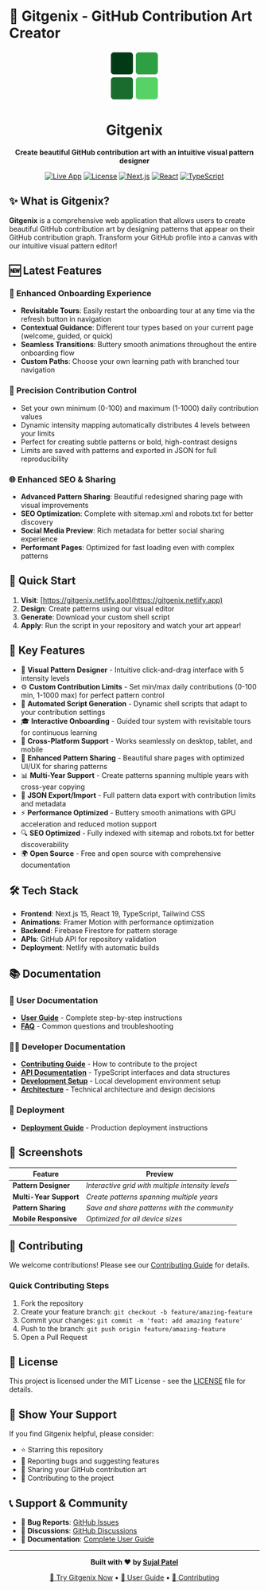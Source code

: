 # 🎨 Gitgenix - GitHub Contribution Art Creator

<div align="center">

<img src="./public/logo/Gitgenix%20-%20Dark.svg" alt="Gitgenix Logo" width="100" height="100">

# Gitgenix

**Create beautiful GitHub contribution art with an intuitive visual pattern designer**

[![Live App](https://img.shields.io/badge/🚀_Live_App-gitgenix.netlify.app-blue?style=for-the-badge)](https://gitgenix.netlify.app)
[![License](https://img.shields.io/badge/License-MIT-green?style=for-the-badge)](./LICENSE)
[![Next.js](https://img.shields.io/badge/Next.js-15-black?style=for-the-badge&logo=next.js)](https://nextjs.org)
[![React](https://img.shields.io/badge/React-19-blue?style=for-the-badge&logo=react)](https://react.dev)
[![TypeScript](https://img.shields.io/badge/TypeScript-5-blue?style=for-the-badge&logo=typescript)](https://typescriptlang.org)

</div>

## ✨ What is Gitgenix?

**Gitgenix** is a comprehensive web application that allows users to create beautiful GitHub contribution art by designing patterns that appear on their GitHub contribution graph. Transform your GitHub profile into a canvas with our intuitive visual pattern editor!

## 🆕 Latest Features

### 🔄 Enhanced Onboarding Experience

- **Revisitable Tours**: Easily restart the onboarding tour at any time via the refresh button in navigation
- **Contextual Guidance**: Different tour types based on your current page (welcome, guided, or quick)
- **Seamless Transitions**: Buttery smooth animations throughout the entire onboarding flow
- **Custom Paths**: Choose your own learning path with branched tour navigation

### 🎯 Precision Contribution Control

- Set your own minimum (0-100) and maximum (1-1000) daily contribution values
- Dynamic intensity mapping automatically distributes 4 levels between your limits
- Perfect for creating subtle patterns or bold, high-contrast designs
- Limits are saved with patterns and exported in JSON for full reproducibility

### 🌐 Enhanced SEO & Sharing

- **Advanced Pattern Sharing**: Beautiful redesigned sharing page with visual improvements
- **SEO Optimization**: Complete with sitemap.xml and robots.txt for better discovery
- **Social Media Preview**: Rich metadata for better social sharing experience
- **Performant Pages**: Optimized for fast loading even with complex patterns

## 🚀 Quick Start

1. **Visit**: [https://gitgenix.netlify.app](https://gitgenix.netlify.app)
2. **Design**: Create patterns using our visual editor
3. **Generate**: Download your custom shell script
4. **Apply**: Run the script in your repository and watch your art appear!

## 🎯 Key Features

- 🎨 **Visual Pattern Designer** - Intuitive click-and-drag interface with 5 intensity levels
- ⚙️ **Custom Contribution Limits** - Set min/max daily contributions (0-100 min, 1-1000 max) for perfect pattern control
- 🚀 **Automated Script Generation** - Dynamic shell scripts that adapt to your contribution settings
- 🎓 **Interactive Onboarding** - Guided tour system with revisitable tours for continuous learning
- 📱 **Cross-Platform Support** - Works seamlessly on desktop, tablet, and mobile
- 🔄 **Enhanced Pattern Sharing** - Beautiful share pages with optimized UI/UX for sharing patterns
- 📊 **Multi-Year Support** - Create patterns spanning multiple years with cross-year copying
- 💾 **JSON Export/Import** - Full pattern data export with contribution limits and metadata
- ⚡ **Performance Optimized** - Buttery smooth animations with GPU acceleration and reduced motion support
- 🔍 **SEO Optimized** - Fully indexed with sitemap and robots.txt for better discoverability
- 🌍 **Open Source** - Free and open source with comprehensive documentation

## 🛠️ Tech Stack

- **Frontend**: Next.js 15, React 19, TypeScript, Tailwind CSS
- **Animations**: Framer Motion with performance optimization
- **Backend**: Firebase Firestore for pattern storage
- **APIs**: GitHub API for repository validation
- **Deployment**: Netlify with automatic builds

## 📚 Documentation

### 📖 User Documentation

- **[User Guide](./docs/USER_GUIDE.md)** - Complete step-by-step instructions
- **[FAQ](./docs/FAQ.md)** - Common questions and troubleshooting

### 👨‍💻 Developer Documentation

- **[Contributing Guide](./docs/CONTRIBUTING.md)** - How to contribute to the project
- **[API Documentation](./docs/API.md)** - TypeScript interfaces and data structures
- **[Development Setup](./docs/DEVELOPMENT.md)** - Local development environment setup
- **[Architecture](./docs/ARCHITECTURE.md)** - Technical architecture and design decisions

### 🚀 Deployment

- **[Deployment Guide](./docs/DEPLOYMENT.md)** - Production deployment instructions

## 🎨 Screenshots

<div align="center">

| Feature                | Preview                                           |
| ---------------------- | ------------------------------------------------- |
| **Pattern Designer**   | _Interactive grid with multiple intensity levels_ |
| **Multi-Year Support** | _Create patterns spanning multiple years_         |
| **Pattern Sharing**    | _Save and share patterns with the community_      |
| **Mobile Responsive**  | _Optimized for all device sizes_                  |

</div>

## 🤝 Contributing

We welcome contributions! Please see our [Contributing Guide](./docs/CONTRIBUTING.md) for details.

### Quick Contributing Steps

1. Fork the repository
2. Create your feature branch: `git checkout -b feature/amazing-feature`
3. Commit your changes: `git commit -m 'feat: add amazing feature'`
4. Push to the branch: `git push origin feature/amazing-feature`
5. Open a Pull Request

## 📄 License

This project is licensed under the MIT License - see the [LICENSE](./LICENSE) file for details.

## 🌟 Show Your Support

If you find Gitgenix helpful, please consider:

- ⭐ Starring this repository
- 🐛 Reporting bugs and suggesting features
- 🎨 Sharing your GitHub contribution art
- 🤝 Contributing to the project

## 📞 Support & Community

- 🐛 **Bug Reports**: [GitHub Issues](https://github.com/thesujalpatel/gitgenix/issues)
- 💬 **Discussions**: [GitHub Discussions](https://github.com/thesujalpatel/gitgenix/discussions)
- 📖 **Documentation**: [Complete User Guide](./docs/USER_GUIDE.md)

---

<div align="center">

**Built with ❤️ by [Sujal Patel](https://github.com/thesujalpatel)**

[🚀 Try Gitgenix Now](https://gitgenix.netlify.app/) • [📖 User Guide](./docs/USER_GUIDE.md) • [🤝 Contributing](./docs/CONTRIBUTING.md)

</div>
